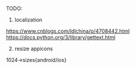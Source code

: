 TODO: 

1. localization

https://www.cnblogs.com/ldlchina/p/4708442.html
https://docs.python.org/3/library/gettext.html

2. resize appicons 

1024->sizes{android/ios}
